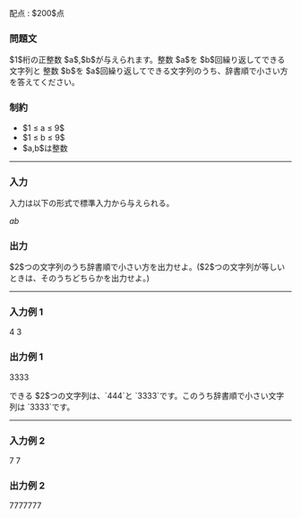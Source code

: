 
<div>

<span>

<span>

<p>
配点 : $200$点
</p>

<div>

<section>

### **問題文**

<p>
$1$桁の正整数 $a$,$b$が与えられます。整数 $a$を $b$回繰り返してできる文字列と
整数 $b$を $a$回繰り返してできる文字列のうち、辞書順で小さい方を答えてください。
</p>

</section>

</div>

<div>

<section>

### **制約**

<ul>

<li>
$1 ≤ a ≤ 9$
</li>

<li>
$1 ≤ b ≤ 9$
</li>

<li>
$a,b$は整数
</li>

</ul>

</section>

</div>

---

<div>

<div>

<section>

### **入力**

<p>
入力は以下の形式で標準入力から与えられる。
</p>

<div>

$a$$b$
</div>

</section>

</div>

<div>

<section>

### **出力**

<p>
$2$つの文字列のうち辞書順で小さい方を出力せよ。($2$つの文字列が等しいときは、そのうちどちらかを出力せよ。)
</p>

</section>

</div>

</div>

---

<div>

<section>

### **入力例 1**

<div>

4 3

</div>

</section>

</div>

<div>

<section>

### **出力例 1**

<div>

3333

</div>

<p>
できる $2$つの文字列は、`444`と `3333`です。このうち辞書順で小さい文字列は `3333`です。
</p>

</section>

</div>

---

<div>

<section>

### **入力例 2**

<div>

7 7

</div>

</section>

</div>

<div>

<section>

### **出力例 2**

<div>

7777777

</div>

</section>

</div>

</span>

</span>

</div>
